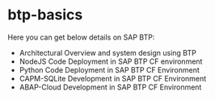 # btp-basics
Here you can get below details on SAP BTP:

- Architectural Overview and system design using BTP
- NodeJS Code Deployment in SAP BTP CF environment
- Python Code Deployment in SAP BTP CF Environment
- CAPM-SQLite Development in SAP BTP CF Environment
- ABAP-Cloud  Development in SAP BTP CF Environment
